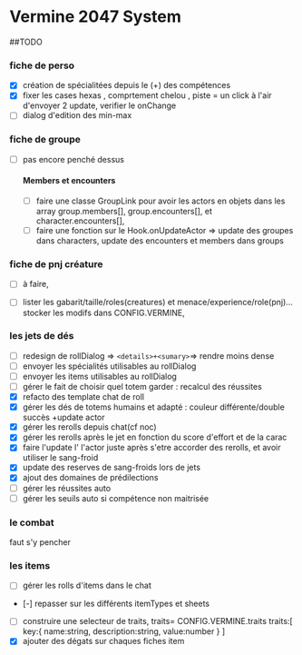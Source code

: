 # Vermine 2047 System


##TODO  

### fiche de perso 

- [X] création de spécialitées depuis le (+) des compétences
- [X] fixer les cases hexas , comprtement chelou , piste = un click à l'air d'envoyer 2 update, verifier le onChange
- [ ] dialog d'edition des min-max

### fiche de groupe
- [ ] pas encore penché dessus

    #### Members et encounters
    
    - [ ] faire une classe GroupLink pour avoir les actors en objets dans les array group.members[], group.encounters[], et character.encounters[],
    - [ ] faire une fonction sur le Hook.onUpdateActor => update des groupes dans characters, update des encounters et members dans groups

### fiche de pnj créature
- [ ] à faire,
- [ ] lister les gabarit/taille/roles(creatures) et menace/experience/role(pnj)... stocker les modifs dans CONFIG.VERMINE, 


### les jets de dés
- [ ] redesign de rollDialog => `<details>+<sumary>`=> rendre moins dense
- [ ] envoyer les spécialités utilisables au rollDialog
- [ ] envoyer les items utilisables au rollDialog
- [ ] gérer le fait de choisir quel totem garder : recalcul des réussites
- [X] refacto des template chat de roll
- [X] gérer les dés de totems humains et adapté : couleur différente/double succès +update actor
- [X] gérer les rerolls depuis chat(cf noc)
- [X] gérer les rerolls après le jet en fonction du score d'effort et de la carac
- [X] faire l'update l' l'actor juste après s'etre accorder des rerolls, et avoir utiliser le sang-froid
- [X] update des reserves de sang-froids lors de jets 
- [X] ajout des domaines de prédilections
- [ ] gérer les réussites auto
- [ ] gérer les seuils auto si compétence non maitrisée

### le combat
faut s'y pencher

### les items
- [ ] gérer les rolls d'items dans le chat
- [-] repasser sur les différents itemTypes et sheets
- [ ] construire une selecteur de traits, traits= CONFIG.VERMINE.traits
        traits:[
            key:{
                name:string,
                description:string,
                value:number
            }
        ]
- [X] ajouter des dégats sur chaques fiches item
